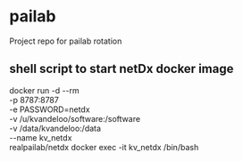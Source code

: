 # pailab
Project repo for pailab rotation
## shell script to start netDx docker image
docker run -d --rm \
    -p 8787:8787 \
    -e PASSWORD=netdx \
    -v /u/kvandeloo/software:/software \
    -v /data/kvandeloo:/data \
    --name kv_netdx \
    realpailab/netdx
docker exec -it kv_netdx /bin/bash
